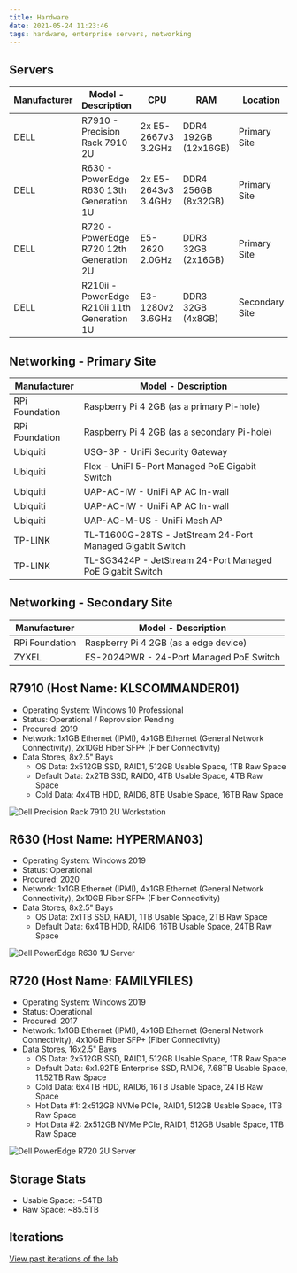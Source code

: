```yaml
---
title: Hardware
date: 2021-05-24 11:23:46
tags: hardware, enterprise servers, networking
---
```


## Servers
  
| Manufacturer | Model - Description | CPU | RAM | Location |
| ------------ | ------------ | ------------ | ------------ | ------------ |
| DELL | R7910 - Precision Rack 7910 2U | 2x E5-2667v3 3.2GHz | DDR4 192GB (12x16GB) | Primary Site |
| DELL | R630 - PowerEdge R630 13th Generation 1U | 2x E5-2643v3 3.4GHz | DDR4 256GB (8x32GB) | Primary Site |
| DELL | R720 - PowerEdge R720 12th Generation 2U | E5-2620 2.0GHz | DDR3 32GB (2x16GB) | Primary Site |
| DELL | R210ii - PowerEdge R210ii 11th Generation 1U | E3-1280v2 3.6GHz | DDR3 32GB (4x8GB) | Secondary Site |

## Networking - Primary Site
  
| Manufacturer | Model - Description |
| ------------ | ------------ |
| RPi Foundation | Raspberry Pi 4 2GB (as a primary Pi-hole) |
| RPi Foundation | Raspberry Pi 4 2GB (as a secondary Pi-hole) |
| Ubiquiti | USG-3P - UniFi Security Gateway |
| Ubiquiti | Flex - UniFI 5-Port Managed PoE Gigabit Switch |
| Ubiquiti | UAP-AC-IW - UniFi AP AC In-wall |
| Ubiquiti | UAP-AC-IW - UniFi AP AC In-wall |
| Ubiquiti | UAP-AC-M-US - UniFi Mesh AP |
| TP-LINK | TL-T1600G-28TS - JetStream 24-Port Managed Gigabit Switch |
| TP-LINK | TL-SG3424P - JetStream 24-Port Managed PoE Gigabit Switch |

## Networking - Secondary Site
| Manufacturer | Model - Description |
| ------------ | ------------ |
| RPi Foundation | Raspberry Pi 4 2GB (as a edge device) |
| ZYXEL | ES-2024PWR - 24-Port Managed PoE Switch |

## R7910 (Host Name: KLSCOMMANDER01)
- Operating System:  Windows 10 Professional
- Status: Operational / Reprovision Pending
- Procured: 2019
- Network: 1x1GB Ethernet (IPMI), 4x1GB Ethernet (General Network Connectivity), 2x10GB Fiber SFP+ (Fiber Connectivity)  
- Data Stores, 8x2.5" Bays
    - OS Data: 2x512GB SSD, RAID1, 512GB Usable Space, 1TB Raw Space
    - Default Data: 2x2TB SSD, RAID0, 4TB Usable Space, 4TB Raw Space
    - Cold Data: 4x4TB HDD, RAID6, 8TB Usable Space, 16TB Raw Space 

![Dell Precision Rack 7910 2U Workstation](../../../../images/kls-fsc-r7910-sm.jpg "Dell Precision Rack 7910 2U Workstation")

## R630 (Host Name: HYPERMAN03)
- Operating System:  Windows 2019
- Status: Operational
- Procured: 2020
- Network: 1x1GB Ethernet (IPMI), 4x1GB Ethernet (General Network Connectivity), 2x10GB Fiber SFP+ (Fiber Connectivity) 
- Data Stores, 8x2.5" Bays
    - OS Data: 2x1TB SSD, RAID1, 1TB Usable Space, 2TB Raw Space
    - Default Data: 6x4TB HDD, RAID6, 16TB Usable Space, 24TB Raw Space 

![Dell PowerEdge R630 1U Server](../../../../images/kls-fsc-r630-sm.jpg "Dell PowerEdge R630 1U Server")

## R720 (Host Name: FAMILYFILES)
- Operating System:  Windows 2019
- Status: Operational
- Procured: 2017
- Network: 1x1GB Ethernet (IPMI), 4x1GB Ethernet (General Network Connectivity), 4x10GB Fiber SFP+ (Fiber Connectivity) 
- Data Stores, 16x2.5" Bays
    - OS Data: 2x512GB SSD, RAID1, 512GB Usable Space, 1TB Raw Space
    - Default Data: 6x1.92TB Enterprise SSD, RAID6, 7.68TB Usable Space, 11.52TB Raw Space
    - Cold Data: 6x4TB HDD, RAID6, 16TB Usable Space, 24TB Raw Space
    - Hot Data #1: 2x512GB NVMe PCIe, RAID1, 512GB Usable Space, 1TB Raw Space
    - Hot Data #2: 2x512GB NVMe PCIe, RAID1, 512GB Usable Space, 1TB Raw Space

![Dell PowerEdge R720 2U Server](../../../../images/kls-fsc-r720-sm.jpg "Dell PowerEdge R720 2U Server")

## Storage Stats
- Usable Space: ~54TB
- Raw Space: ~85.5TB

## Iterations
[View past iterations of the lab](/lab/Iterations)